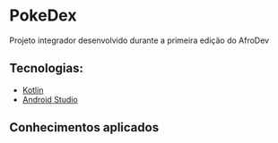 # PokeDex
Projeto integrador desenvolvido durante a primeira edição do AfroDev

## Tecnologias:

- [Kotlin](https://kotlinlang.org/)
- [Android Studio](https://developer.android.com/studio?gclid=CjwKCAiAnIT9BRAmEiwANaoE1cY5mFEvwH8XLSrBrTUetEslndCqZCKuJVq5ubCY7w3Q-V5ipcBRHhoCs9gQAvD_BwE&gclsrc=aw.ds)

## Conhecimentos aplicados
